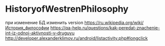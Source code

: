 # HistoryofWestrenPhilosophy
при изменение БД изменить version
https://ru.wikipedia.org/wiki/История_философии
https://qa-help.ru/questions/kak-peredat-znachenie-int-iz-odnoj-aktivnosti-v-druguyu
http://developer.alexanderklimov.ru/android/listactivity.php#longclick
